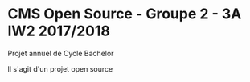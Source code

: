 # CMS Open Source - Groupe 2 - 3A IW2 2017/2018
Projet annuel de Cycle Bachelor

Il s'agit d'un projet open source
